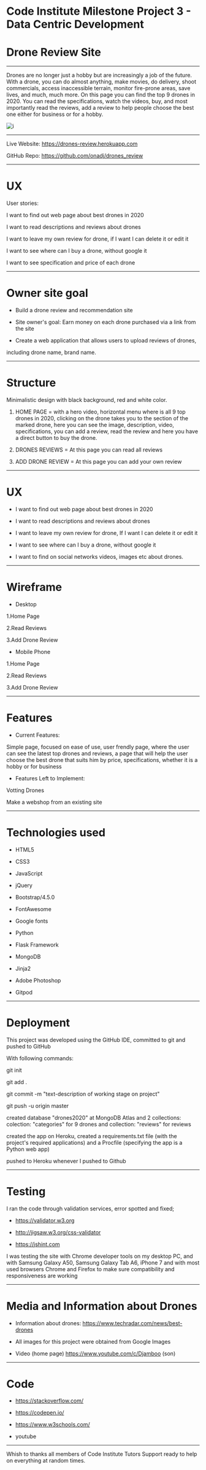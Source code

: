# Code Institute Milestone Project 3 - Data Centric Development

# Drone Review Site

---

Drones are no longer just a hobby but are increasingly a job of the future. With a drone, you can do almost anything, make movies, do delivery, shoot commercials, access inaccessible terrain, monitor fire-prone areas, save lives, and much, much more.
On this page you can find the top 9 drones in 2020. You can read the specifications, watch the videos, buy, and most importantly read the reviews, add a review to help people choose the best one either for business or for a hobby.

![i](https://github.com/onadj/drones_review/blob/master/static/rdimages/dronereviewreadmd1.jpg)

---

Live Website: https://drones-review.herokuapp.com

GitHub Repo: https://github.com/onadj/drones_review

---

# UX

User stories:

I want to find out web page about best drones in 2020

I want to read descriptions and reviews about drones

I want to leave my own review for drone, if I want I can delete it or edit it

I want to see where can I buy a drone, without google it

I want to see specification and price of each drone

---

# Owner site goal

- Build a drone review and recommendation site

- Site owner's goal: Earn money on each drone purchased via a link from the site

- Create a web application that allows users to upload reviews of drones, 

including drone name, brand name.

---

# Structure

Minimalistic design with black background, red and white color.

 1. HOME PAGE =  with a hero video, horizontal menu where is all 9 top drones in 2020, clicking on the drone takes you to the section of the marked drone, here you can see the image, description, video, specifications, you can add a review, read the review and here you have a direct button to buy the drone.

 2. DRONES REVIEWS = At this page you can read all reviews

 3. ADD DRONE REVIEW = At this page you can add your own review

---


# UX

- I want to find out web page about best drones in 2020

- I want to read descriptions and reviews about drones

- I want to leave my own review for drone, If I want I can delete it  or edit it

- I want to see where can I buy a drone, without google it

- I want to find on social networks videos, images etc about drones.

---

# Wireframe

- Desktop

1.Home Page

2.Read Reviews

3.Add Drone Review

- Mobile Phone

1.Home Page

2.Read Reviews

3.Add Drone Review

---

# Features

- Current Features:

Simple page, focused on ease of use, user frendly page, where the user can see the latest top drones and reviews, a page that will help the user choose the best drone that suits him by price, specifications, whether it is a hobby or for business

- Features Left to Implement:

Votting Drones

Make a webshop from an existing site

---

# Technologies used

- HTML5

- CSS3

- JavaScript

- jQuery

- Bootstrap/4.5.0

- FontAwesome

- Google fonts

- Python

- Flask Framework

- MongoDB

- Jinja2

- Adobe Photoshop

- Gitpod

---

# Deployment

This project was developed using the GitHub IDE, committed to git and pushed to GitHub

With following commands:

git init 

git add .

git commit -m "text-description of working stage on project"

git push -u origin master

created database "drones2020" at MongoDB Atlas and 2 collections: colection: "categories" for 9 drones and collection: "reviews" for reviews

created the app on Heroku, created a requirements.txt file (with the project's required applications) and a Procfile 
(specifying the app is a Python web app)

pushed to Heroku whenever I pushed to Github

---

# Testing

I ran the code through validation services, error spotted and fixed;

- https://validator.w3.org

- http://jigsaw.w3.org/css-validator

- https://jshint.com

I was testing the site with Chrome developer tools on my desktop PC, 
and with Samsung Galaxy A50, Samsung Galaxy Tab A6, iPhone 7 and with most used browsers Chrome and Firefox to make sure compatibility 
and responsiveness are working

---

# Media and Information about Drones

- Information about drones: https://www.techradar.com/news/best-drones

- All images for this project were obtained from Google Images

- Video (home page) https://www.youtube.com/c/Djamboo (son)

---

# Code

- https://stackoverflow.com/

- https://codepen.io/

- https://www.w3schools.com/

- youtube

---

Whish to thanks all members of Code Institute Tutors Support ready to help on everything at random times.



